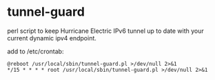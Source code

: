 tunnel-guard
============

perl script to keep Hurricane Electric IPv6 tunnel
up to date with your current dynamic ipv4 endpoint.

add to /etc/crontab:

    @reboot /usr/local/sbin/tunnel-guard.pl >/dev/null 2>&1
    */15 * * * * root /usr/local/sbin/tunnel-guard.pl >/dev/null 2>&1
